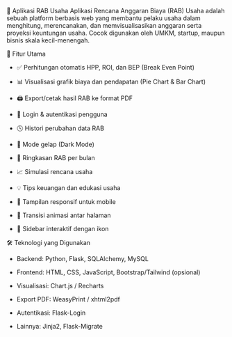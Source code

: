 💼 Aplikasi RAB Usaha
Aplikasi Rencana Anggaran Biaya (RAB) Usaha adalah sebuah platform berbasis web yang membantu pelaku usaha dalam menghitung, merencanakan, dan memvisualisasikan anggaran serta proyeksi keuntungan usaha. Cocok digunakan oleh UMKM, startup, maupun bisnis skala kecil-menengah.

🚀 Fitur Utama
- ✅ Perhitungan otomatis HPP, ROI, dan BEP (Break Even Point)

- 📊 Visualisasi grafik biaya dan pendapatan (Pie Chart & Bar Chart)

- 🖨️ Export/cetak hasil RAB ke format PDF

- 🔐 Login & autentikasi pengguna

- 🕓 Histori perubahan data RAB

- 🌙 Mode gelap (Dark Mode)

- 📆 Ringkasan RAB per bulan

- 📈 Simulasi rencana usaha

- 💡 Tips keuangan dan edukasi usaha

- 📱 Tampilan responsif untuk mobile

- 🎨 Transisi animasi antar halaman

- 🧭 Sidebar interaktif dengan ikon


🛠️ Teknologi yang Digunakan
- Backend: Python, Flask, SQLAlchemy, MySQL

- Frontend: HTML, CSS, JavaScript, Bootstrap/Tailwind (opsional)

- Visualisasi: Chart.js / Recharts

- Export PDF: WeasyPrint / xhtml2pdf

- Autentikasi: Flask-Login

- Lainnya: Jinja2, Flask-Migrate